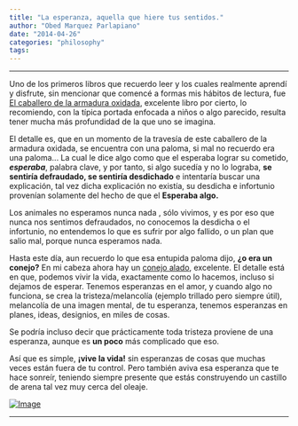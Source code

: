 ```yaml
---
title: "La esperanza, aquella que hiere tus sentidos."
author: "Obed Marquez Parlapiano"
date: "2014-04-26"
categories: "philosophy"
tags:
---
```


* * *

Uno de los primeros libros que recuerdo leer y los cuales realmente aprendí y disfrute, sin mencionar que comencé a formas mis hábitos de lectura, fue [El caballero de la armadura oxidada](http://es.wikipedia.org/wiki/El_caballero_de_la_armadura_oxidada), excelente libro por cierto, lo recomiendo, con la típica portada enfocada a niños o algo parecido, resulta tener mucha más profundidad de la que uno se imagina.

El detalle es, que en un momento de la travesía de este caballero de la armadura oxidada, se encuentra con una paloma, si mal no recuerdo era una paloma... La cual le dice algo como que el esperaba lograr su cometido, _**esperaba**_, palabra clave, y por tanto, si algo sucedía y no lo lograba, **se sentiría defraudado, se sentiría desdichado** e intentaría buscar una explicación, tal vez dicha explicación no existía, su desdicha e infortunio provenían solamente del hecho de que el **Esperaba algo.**

Los animales no esperamos nunca nada _<le dijo>_, sólo vivimos, y es por eso que nunca nos sentimos defraudados, no conocemos la desdicha o el infortunio, no entendemos lo que es sufrir por algo fallido, o un plan que salio mal, porque nunca esperamos nada.

Hasta este día, aun recuerdo lo que esa entupida paloma dijo, **¿o era un conejo?** En mi cabeza ahora hay un [conejo alado](http://rlv.zcache.ca/mona_lisa_the_easter_bunny_flyers-r38a7696c722e4d1882d2ce427bee8b33_vgvyf_8byvr_324.jpg), excelente. El detalle está en que, podemos vivir la vida, exactamente como lo hacemos, incluso si dejamos de esperar. Tenemos esperanzas en el amor, y cuando algo no funciona, se crea la tristeza/melancolía (ejemplo trillado pero siempre útil), melancolía de una imagen mental, de tu esperanza, tenemos esperanzas en planes, ideas, designios, en miles de cosas.

Se podría incluso decir que prácticamente toda tristeza proviene de una esperanza, aunque es **un poco** más complicado que eso.

Así que es simple, **¡vive la vida!** sin esperanzas de cosas que muchas veces están fuera de tu control. Pero también aviva esa esperanza que te hace sonreír, teniendo siempre presente que estás construyendo un castillo de arena tal vez muy cerca del oleaje.

[![Image](https://obedparla.com/wp-content/uploads/2014/04/caballero2.jpg?w=390)](https://obedparla.com/wp-content/uploads/2014/04/caballero2.jpg)

* * *
